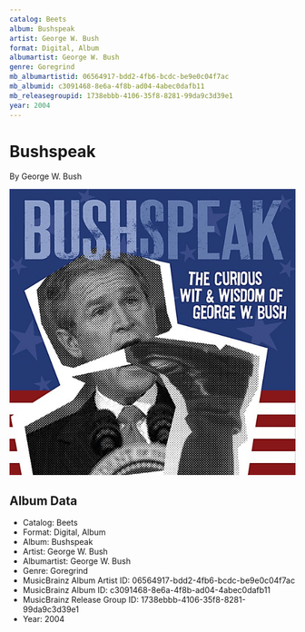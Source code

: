 ```yaml
---
catalog: Beets
album: Bushspeak
artist: George W. Bush
format: Digital, Album
albumartist: George W. Bush
genre: Goregrind
mb_albumartistid: 06564917-bdd2-4fb6-bcdc-be9e0c04f7ac
mb_albumid: c3091468-8e6a-4f8b-ad04-4abec0dafb11
mb_releasegroupid: 1738ebbb-4106-35f8-8281-99da9c3d39e1
year: 2004
---
```


# Bushspeak

By George W. Bush

![](../../assets/beetscovers/George_W_Bush-Bushspeak.jpg)

## Album Data

- Catalog: Beets
- Format: Digital, Album
- Album: Bushspeak
- Artist: George W. Bush
- Albumartist: George W. Bush
- Genre: Goregrind
- MusicBrainz Album Artist ID: 06564917-bdd2-4fb6-bcdc-be9e0c04f7ac
- MusicBrainz Album ID: c3091468-8e6a-4f8b-ad04-4abec0dafb11
- MusicBrainz Release Group ID: 1738ebbb-4106-35f8-8281-99da9c3d39e1
- Year: 2004

